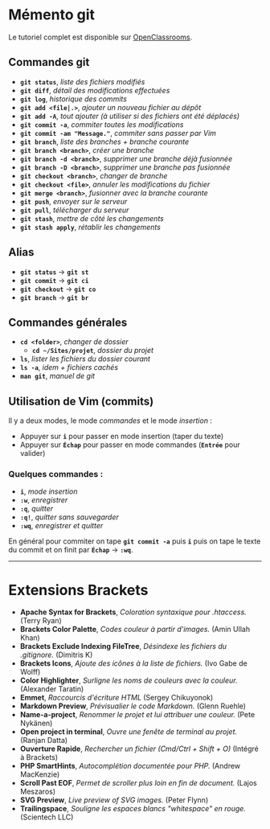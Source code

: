 Mémento git
===========

Le tutoriel complet est disponible sur [OpenClassrooms](https://openclassrooms.com/courses/gerez-vos-codes-source-avec-git).

Commandes git
-------------

- **`git status`**, *liste des fichiers modifiés*
- **`git diff`**, *détail des modifications effectuées*
- **`git log`**, *historique des commits*
- **`git add <file|.>`**, *ajouter un nouveau fichier au dépôt*
- **`git add -A`**, *tout ajouter (à utiliser si des fichiers ont été déplacés)*
- **`git commit -a`**, *commiter toutes les modifications*
- **`git commit -am "Message."`**, *commiter sans passer par Vim*
- **`git branch`**, *liste des branches + branche courante*
- **`git branch <branch>`**, *créer une branche*
- **`git branch -d <branch>`**, *supprimer une branche déjà fusionnée*
- **`git branch -D <branch>`**, *supprimer une branche pas fusionnée*
- **`git checkout <branch>`**, *changer de branche*
- **`git checkout <file>`**, *annuler les modifications du fichier*
- **`git merge <branch>`**, *fusionner avec la branche courante*
- **`git push`**, *envoyer sur le serveur*
- **`git pull`**, *télécharger du serveur*
- **`git stash`**, *mettre de côté les changements*
- **`git stash apply`**, *rétablir les changements*

Alias
-----

- **`git status`** → **`git st`**
- **`git commit`** → **`git ci`**
- **`git checkout`** → **`git co`**
- **`git branch`** → **`git br`**


Commandes générales
-------------------

- **`cd <folder>`**, *changer de dossier*
  - **`cd ~/Sites/projet`**, *dossier du projet*
- **`ls`**, *lister les fichiers du dossier courant*
- **`ls -a`**, *idem + fichiers cachés*
- **`man git`**, *manuel de git*

Utilisation de Vim (commits)
----------------------------

Il y a deux modes, le mode *commandes* et le mode *insertion* :

- Appuyer sur **`i`** pour passer en mode insertion (taper du texte)
- Appuyer sur **`Échap`** pour passer en mode commandes (**`Entrée`** pour valider)

### Quelques commandes :

- **`i`**, *mode insertion*
- **`:w`**, *enregistrer*
- **`:q`**, *quitter*
- **`:q!`**, *quitter sans sauvegarder*
- **`:wq`**, *enregistrer et quitter*

En général pour commiter on tape **`git commit -a`** puis **`i`** puis on tape le texte du commit et on finit par **`Échap`** → **`:wq`**.

-------------------------------------------------------------

Extensions Brackets
===================

- **Apache Syntax for Brackets**, *Coloration syntaxique pour .htaccess.* (Terry Ryan)
- **Brackets Color Palette**, *Codes couleur à partir d'images.* (Amin Ullah Khan)
- **Brackets Exclude Indexing FileTree**, *Désindexe les fichiers du .gitignore.* (Dimitris K)
- **Brackets Icons**, *Ajoute des icônes à la liste de fichiers.* (Ivo Gabe de Wolff)
- **Color Highlighter**, *Surligne les noms de couleurs avec la couleur.* (Alexander Taratin)
- **Emmet**, *Raccourcis d'écriture HTML* (Sergey Chikuyonok)
- **Markdown Preview**, *Prévisualier le code Markdown.* (Glenn Ruehle)
- **Name-a-project**, *Renommer le projet et lui attribuer une couleur.* (Pete Nykänen)
- **Open project in terminal**, *Ouvre une fenête de terminal au projet.* (Ranjan Datta)
- **Ouverture Rapide**, *Rechercher un fichier (Cmd/Ctrl + Shift + O)* (Intégré à Brackets)
- **PHP SmartHints**, *Autocomplétion documentée pour PHP.* (Andrew MacKenzie)
- **Scroll Past EOF**, *Permet de scroller plus loin en fin de document.* (Lajos Meszaros)
- **SVG Preview**, *Live preview of SVG images.* (Peter Flynn)
- **Trailingspace**, *Souligne les espaces blancs "whitespace" en rouge.* (Scientech LLC)
